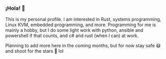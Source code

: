### ¡Hola! 👋

This is my personal profile. I am interested in Rust, systems programming, Linux KVM, embedded programming, and more. Programming for me is mainly a hobby, but I do some light work with python, ansible and powershell if that counts, and c# and rust (when I can) at work. 

Planning to add more here in the coming months, but for now stay safe 😷 and shoot for the stars 🚀 lol

<!--
**larntz/larntz** is a ✨ _special_ ✨ repository because its `README.md` (this file) appears on your GitHub profile.

Here are some ideas to get you started:

- 🔭 I’m currently working on ...
- 🌱 I’m currently learning ...
- 👯 I’m looking to collaborate on ...
- 🤔 I’m looking for help with ...
- 💬 Ask me about ...
- 📫 How to reach me: ...
- 😄 Pronouns: ...
- ⚡ Fun fact: ...
-->
